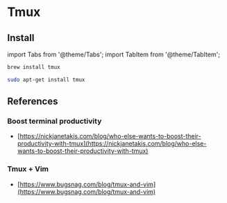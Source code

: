 # Tmux

## Install

import Tabs from '@theme/Tabs';
import TabItem from '@theme/TabItem';

<Tabs>
  <TabItem value="MacOs" label="MacOs">

```bash
brew install tmux
```

  </TabItem>
  <TabItem value="linux" label="Ubuntu/Debian/Mint" default>

```bash
sudo apt-get install tmux
```

  </TabItem>
</Tabs>



## References

### Boost terminal productivity

* [https://nickjanetakis.com/blog/who-else-wants-to-boost-their-productivity-with-tmux](https://nickjanetakis.com/blog/who-else-wants-to-boost-their-productivity-with-tmux)

### Tmux + Vim

* [https://www.bugsnag.com/blog/tmux-and-vim](https://www.bugsnag.com/blog/tmux-and-vim)
